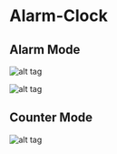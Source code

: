 # Alarm-Clock

## Alarm Mode
![alt tag](https://github.com/barissaslan/Alarm-Clock/blob/master/Image/alarm1.png)

![alt tag](https://github.com/barissaslan/Alarm-Clock/blob/master/Image/alarm2.png)

## Counter Mode
![alt tag](https://github.com/barissaslan/Alarm-Clock/blob/master/Image/alarm3.png)
